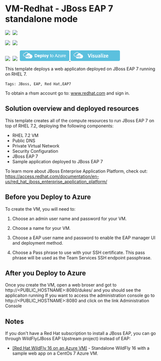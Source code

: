 # VM-Redhat - JBoss EAP 7 standalone mode

<IMG SRC="https://azurequickstartsservice.blob.core.windows.net/badges/jboss-eap-standalone-rhel7/PublicLastTestDate.svg" />&nbsp;
<IMG SRC="https://azurequickstartsservice.blob.core.windows.net/badges/jboss-eap-standalone-rhel7/PublicDeployment.svg" />&nbsp;

<IMG SRC="https://azurequickstartsservice.blob.core.windows.net/badges/jboss-eap-standalone-rhel7/FairfaxLastTestDate.svg" />&nbsp;
<IMG SRC="https://azurequickstartsservice.blob.core.windows.net/badges/jboss-eap-standalone-rhel7/FairfaxDeployment.svg" />&nbsp;

<IMG SRC="https://azurequickstartsservice.blob.core.windows.net/badges/jboss-eap-standalone-rhel7/BestPracticeResult.svg" />&nbsp;
<IMG SRC="https://azurequickstartsservice.blob.core.windows.net/badges/jboss-eap-standalone-rhel7/CredScanResult.svg" />&nbsp;
<a href="https://portal.azure.com/#create/Microsoft.Template/uri/https%3A%2F%2Fraw.githubusercontent.com%2Fazure%2Fazure-quickstart-templates%2Fmaster%2Fvsts-tomcat-redhat-vm%2Fazuredeploy.json" target="_blank">
    <img src="https://raw.githubusercontent.com/Azure/azure-quickstart-templates/master/1-CONTRIBUTION-GUIDE/images/deploytoazure.png"/>
</a>
<a href="http://armviz.io/#/?load=https%3A%2F%2Fraw.githubusercontent.com%2Fazure%2Fazure-quickstart-templates%2Fmaster%2Fvsts-tomcat-redhat-vm%2Fazuredeploy.json" target="_blank">
    <img src="https://raw.githubusercontent.com/Azure/azure-quickstart-templates/master/1-CONTRIBUTION-GUIDE/images/visualizebutton.png"/>
</a>

This template deploys a web applicaton deployed on JBoss EAP 7 running on RHEL 7. 

`Tags: JBoss, EAP, Red Hat,EAP7`

To obtain a rhsm account go to: www.redhat.com and sign in.

## Solution overview and deployed resources
This template creates all of the compute resources to run JBoss EAP 7 on top of RHEL 7.2, deploying the following components:
- RHEL 7.2 VM 
- Public DNS 
- Private Virtual Network 
- Security Configuration 
- JBoss EAP 7
- Sample application deployed to JBoss EAP 7

To learn more about JBoss Enterprise Application Platform, check out:
https://access.redhat.com/documentation/en-us/red_hat_jboss_enterprise_application_platform/


## Before you Deploy to Azure

To create the VM, you will need to:

1. Choose an admin user name and password for your VM.  

2. Choose a name for your VM. 

3. Choose a EAP user name and password to enable the EAP manager UI and deployment method. 

4. Choose a Pass phrase to use with your SSH certificate.  This pass phrase will be used as the Team Services SSH endpoint passphrase.

## After you Deploy to Azure

Once you create the VM, open a web broser and got to http://<PUBLIC_HOSTNAME>:8080/dukes/ and you should see the applicaiton running
If you want to access the administration console go to http://<PUBLIC_HOSTNAME>:8080 and click on the link Administration Console 

## Notes

If you don't have a Red Hat subscription to install a JBoss EAP, you can go through WildFly(JBoss EAP Upstream project) instead of EAP:

*  <a href="https://github.com/Azure/azure-quickstart-templates/tree/master/wildfly-standalone-centos7" target="_blank"> [Red Hat WildFly 16 on an Azure VM]</a> - Standalone WildFly 16 with a sample web app on a CentOs 7 Azure VM.


